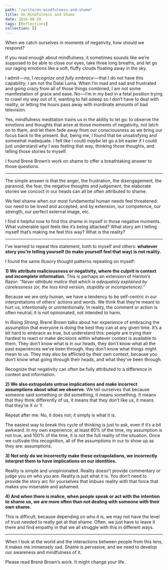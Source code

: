 ```yaml
---
path: "/write/on-mindfulness-and-shame"
title: On Mindfulness and Shame
date: 2016-08-20
tags: [Reflections]
collection: []
---
```


When we catch ourselves in moments of negativity, how should we respond?

If you read enough about mindfulness, it sometimes sounds like we’re supposed to be able to close our eyes, take three long breaths, and let go our raging emotions like a soft, fluffy clouds floating away in the sky.

I admit — no, I _recognize and fully embrace_ — that I do not have this capability; I am not the Dalai Lama. When I’m mad and sad and frustrated and going crazy from all of those things combined, I am not some manifestation of grace and ease. No — I’m in my bed in a fetal position trying to crawl my way out of it, wanting to fall asleep so I don’t have to deal with reality, or letting the hours pass away with inordinate amounts of bad television.

Yes, mindfulness meditation trains us in the ability to let go: to observe the emotions and thoughts that arise at those moments of negativity, not latch on to them, and let them fade away from our consciousness as we bring our focus back to the present. But, being me, I found that be unsatisfying and somewhat inadequate. I felt like I could _maybe_ let go a bit easier if I could just understand _why_ I was feeling that way, thinking those thoughts, and telling those stories to myself.

I found Brené Brown’s work on shame to offer a breathtaking answer to those questions.

---

The simple answer is that the anger, the frustration, the disengagement, the paranoid, the fear, the negative thoughts and judgement, the elaborate stories we concoct in our heads can all be often attributed to shame.

We feel shame when our most fundamental human needs feel threatened: our need to be loved and accepted, and by extension, our competence, our strength, our perfect external image, etc.

I find it helpful now to find this shame in myself in those negative moments. What vulnerable spot feels like it’s being attacked? What story am I telling myself that’s making me feel this way? What is the reality?

---

I’ve learned to repeat this statement, both to myself and others: **whatever story you’re telling yourself (to make yourself feel that way) is not reality.**

I found the same illusory thought patterns repeating on myself:

**1) We attribute maliciousness or negativity, where the culprit is context and incomplete information.** This is perhaps an extension of Hanlon’s Razor: _“Never attribute malice that which is adequately explained by carelessness (or, the less kind version, stupidity or incompetence).”_

Because we are only human, we have a tendency to be self-centric in our interpretations of others’ actions and words. We think that they’re meant to hurt us, intentionally or unintentionally. In reality, the comment or action is often neutral; it is not opinionated, not intended to harm.

In _Rising Strong_, Brené Brown talks about her experience of embracing the assumption that everyone is doing the best they can at any given time. It’s a bit hard to embrace as true, but understand this: people are trying their hardest to react or make decisions within whatever context is available to them. They don’t know what is in our heads, they don’t know what all the past experiences we’ve been through, they don’t know what things might mean to us. They may also be afflicted by their own context, because you don’t know what going through their heads, and what they’ve been through.

Recognize that negativity can often be fully attributed to a difference in context and information.

**2) We also extrapolate untrue implications and make incorrect assumptions about what we observe.** We tell ourselves that because someone said something or did something, it means something. It means that they think differently of us, it means that they don’t like us, it means that they’re X or Y.

Repeat after me: No, it does not; it simply is what it is.

The easiest way to break this cycle of thinking is just to ask, even if it’s a bit awkward. In my own experience, at least 80% of the time, my assumption is not true, and 100% of the time, it is not the full reality of the situation. Once we cultivate this recognition, all of the assumptions in our to show up as they are: assumptions.

**3) Not only do we incorrectly make these extrapolations, we incorrectly interpret them to have implications on our identities.**

Reality is simple and unopinionated. Reality doesn’t provide commentary or judge you on who you are. Reality is just what it is. You don’t need to provide the story arc for yourselves that imbues reality with that force that makes you miserable and ashamed.

**4) And when there is malice, when people speak or act with the intention to shame us, we are more often than not dealing with someone with their own shame.**

This is difficult, because depending on who it is, we may not have the level of trust needed to really get at that shame. Often, we just have to leave it there and find empathy in that we all struggle with this in different ways.

---

When I look at the world and the interactions between people from this lens, it makes me immensely sad. Shame is pervasive, and we need to develop our awareness and mindfulness of it.

Please read Brené Brown’s work. It might change your life.